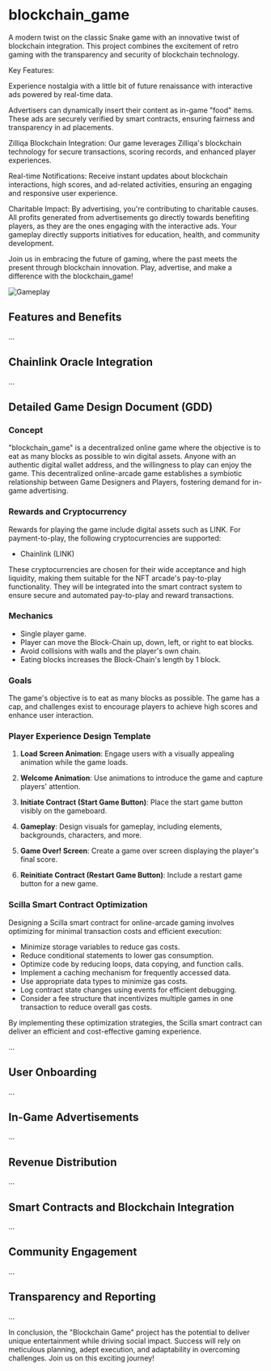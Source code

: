 # blockchain_game

A modern twist on the classic Snake game with an innovative twist of blockchain integration. This project combines the excitement of retro gaming with the transparency and security of blockchain technology.

Key Features:

Experience nostalgia with a little bit of future renaissance with interactive ads powered by real-time data.

Advertisers can dynamically insert their content as in-game "food" items. These ads are securely verified by smart contracts, ensuring fairness and transparency in ad placements.

Zilliqa Blockchain Integration: Our game leverages Zilliqa's blockchain technology for secure transactions, scoring records, and enhanced player experiences.

Real-time Notifications: Receive instant updates about blockchain interactions, high scores, and ad-related activities, ensuring an engaging and responsive user experience.

Charitable Impact: By advertising, you're contributing to charitable causes. All profits generated from advertisements go directly towards benefiting players, as they are the ones engaging with the interactive ads. Your gameplay directly supports initiatives for education, health, and community development.

Join us in embracing the future of gaming, where the past meets the present through blockchain innovation. Play, advertise, and make a difference with the blockchain_game!

![Gameplay](link-to-screenshot-or-gif)

## Features and Benefits

...

## Chainlink Oracle Integration

...

## Detailed Game Design Document (GDD)

### Concept

"blockchain_game" is a decentralized online game where the objective is to eat as many blocks as possible to win digital assets. Anyone with an authentic digital wallet address, and the willingness to play can enjoy the game. This decentralized online-arcade game establishes a symbiotic relationship between Game Designers and Players, fostering demand for in-game advertising.

### Rewards and Cryptocurrency

Rewards for playing the game include digital assets such as LINK. For payment-to-play, the following cryptocurrencies are supported:

- Chainlink (LINK)

These cryptocurrencies are chosen for their wide acceptance and high liquidity, making them suitable for the NFT arcade's pay-to-play functionality. They will be integrated into the smart contract system to ensure secure and automated pay-to-play and reward transactions.

### Mechanics

- Single player game.
- Player can move the Block-Chain up, down, left, or right to eat blocks.
- Avoid collisions with walls and the player's own chain.
- Eating blocks increases the Block-Chain's length by 1 block.

### Goals

The game's objective is to eat as many blocks as possible. The game has a cap, and challenges exist to encourage players to achieve high scores and enhance user interaction.

### Player Experience Design Template

1. **Load Screen Animation**: Engage users with a visually appealing animation while the game loads.

2. **Welcome Animation**: Use animations to introduce the game and capture players' attention.

3. **Initiate Contract (Start Game Button)**: Place the start game button visibly on the gameboard.

4. **Gameplay**: Design visuals for gameplay, including elements, backgrounds, characters, and more.

5. **Game Over! Screen**: Create a game over screen displaying the player's final score.

6. **Reinitiate Contract (Restart Game Button)**: Include a restart game button for a new game.

### Scilla Smart Contract Optimization

Designing a Scilla smart contract for online-arcade gaming involves optimizing for minimal transaction costs and efficient execution:

- Minimize storage variables to reduce gas costs.
- Reduce conditional statements to lower gas consumption.
- Optimize code by reducing loops, data copying, and function calls.
- Implement a caching mechanism for frequently accessed data.
- Use appropriate data types to minimize gas costs.
- Log contract state changes using events for efficient debugging.
- Consider a fee structure that incentivizes multiple games in one transaction to reduce overall gas costs.

By implementing these optimization strategies, the Scilla smart contract can deliver an efficient and cost-effective gaming experience.

...

## User Onboarding

...

## In-Game Advertisements

...

## Revenue Distribution

...

## Smart Contracts and Blockchain Integration

...

## Community Engagement

...

## Transparency and Reporting

...

In conclusion, the "Blockchain Game" project has the potential to deliver unique entertainment while driving social impact. 
Success will rely on meticulous planning, adept execution, and adaptability in overcoming challenges. 
Join us on this exciting journey!


